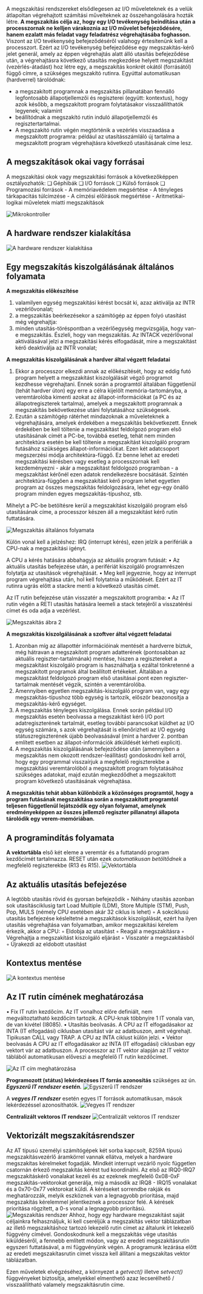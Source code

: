 A megszakítási rendszereket elsődlegesen az I/O műveleteknek és a velük átlapoltan
végrehajtott számítási művelteknek az összehangolására hozták létre. **A megszakítás célja az, hogy egy I/O tevékenység beindítása után a processzornak ne kelljen várakoznia az I/O művelet befejeződésére, hanem ezalatt más feladat vagy feladatrész végrehajtásába foghasson.** Viszont az I/O tevékenység befejeződéséről valahogy értesítenünk kell a processzort.
Ezért az I/O tevékenység befejeződése egy megszakítás-kérő jelet generál, amely az
éppen végrehajtás alatt álló utasítás befejeződése után, a végrehajtásra következő utasítás
megkezdése helyett megszakítást (vezérlés-átadást) hoz létre egy, a megszakítás konkrét okától (forrásától) függő címre, a szükséges megszakító rutinra. Egyúttal automatikusan (hardverrel) tárolódnak:
- a megszakított programnak a megszakítás pillanatában fennálló legfontosabb állapotjellemzői és regiszterei (együtt: kontextus), hogy azok később, a megszakított program folytatásakor visszaállíthatók legyenek; valamint
- beállítódnak a megszakító rutin induló állapotjellemzői és regisztertartalmai.
- A megszakító rutin végén megtörténik a vezérlés visszaadása a megszakított programra: például az utasításszámláló új tartalma a megszakított program végrehajtásra következő utasításának címe lesz.

## A megszakítások okai vagy forrásai
A megszakítási okok vagy megszakítási források a következőképpen
osztályozhatók:
❑ Géphibák
❑ I/O források
❑ Külső források
❑ Programozási források
	- A memóriavédelem megsértése
	- A tényleges tárkapacitás túlcímzése
	- A címzési előírások megsértése
	- Aritmetikai-logikai műveletek miatti megszakítások

![Mikrokontroller](Images/megszakitas_okok.png)

## A hardware rendszer kialakítása
![A hardware rendszer kialakítása](Images/hardware_kialakitas.png)

## Egy megszakítás kiszolgálásának általános folyamata
**A megszakítás előkészítése**
1. valamilyen egység megszakítási kérést bocsát ki, azaz aktiválja az INTR vezérlővonalat;
2. a megszakítás beérkezésekor a számítógép az éppen folyó utasítást még végrehajtja:
3. minden utasítás-töréspontban a vezérlőegység megvizsgálja, hogy van-e megszakítás. Észleli, hogy van megszakítás. Az INTACK vezérlővonal aktiválásával jelzi a megszakítási kérés elfogadását, mire a megszakítást kérő deaktiválja az INTR vonalat;

**A megszakítás kiszolgálásának a hardver által végzett feladatai**
1. Ekkor a processzor elkezdi annak az előkészítését, hogy az eddig futó program helyett a megszakítást kiszolgálását végző programot kezdhesse végrehajtani. Ennek során a programtól általában függetlenül (tehát hardver úton) egy erre a célra kijelölt memória-tartományba, a veremtárolóba kimenti azokat az állapot-információkat (a PC és az állapotregiszterek tartalma), amelyek a megszakított programnak a megszakítás bekövetkezése utáni folytatásához szükségesek.
2. Ezután a számítógép rátérhet mindazoknak a műveleteknek a végrehajtására, amelyek érdekében a megszakítás bekövetkezett. Ennek érdekében be kell töltenie a megszakítást feldolgozó program első utasításának címét a PC-be, továbbá esetleg, tehát nem minden architektúra esetén be kell töltenie a megszakítást kiszolgáló program futásához szükséges állapot-információkat. Ezen két adatcsoport megszerzési módja architektúra-függő. Ez benne lehet az eredeti megszakítási kérésben vagy esetleg a processzornak kell kezdeményezni - akár a megszakítást feldolgozó programban - a megszakítást kérőnél ezen adatok rendelkezésre bocsátását. Szintén architektúra-függően a megszakítást kérő program lehet egyetlen program az összes megszakítás feldolgozására, lehet egy-egy önálló program minden egyes megszakítás-típushoz, stb.

Mihelyt a PC-be betöltésre kerül a megszakítást kiszolgáló program első utasításának címe, a processzor készen áll a megszakítást kérő rutin futtatására.

![Megszakítás általános folyamata](Images/interrupt.png)

Külön vonal kell a jelzéshez:
	IRQ (interrupt kérés), ezen jelzik a perifériák a CPU-nak a megszakítási igényt.

A CPU a kérés hatására abbahagyja az aktuális program futását:
• Az aktuális utasítás befejezése után, a perifériát kiszolgáló programrészen folytatja az utasítások végrehajtását.
• Meg kell jegyeznie, hogy az interrupt program végrehajtása után, hol kell folytatnia a működését. Ezért az IT rutinra ugrás előtt a stackre menti a következő utasítás címét.

Az IT rutin befejezése után visszatér a megszakított programba:
• Az IT rutin végén a RETI utasítás hatására leemeli a stack tetejéről a
visszatérési címet és oda adja a vezérlést.

![Megszakítás ábra 2](Images/interrupt2.png)

**A megszakítás kiszolgálásának a szoftver által végzett feladatai**
1. Azonban míg az állapottér információinak mentését a hardverre bíztuk, még hátravan a megszakított program adatterének (pontosabban az aktuális regiszter-tartalmának) mentése, hiszen a regisztereket a megszakítást kiszolgáló program is használhatja s ezáltal tönkretenné a megszakított programok által beállított értékeket. Általában a megszakítást feldolgozó program első utasításai pont ezen regiszter-tartalmak mentését végzik, szintén a veremtárolóba.
2. Amennyiben egyetlen megszakítás-kiszolgáló program van, vagy egy megszakítás-típushoz több egység is tartozik, először beazonosítja a megszakítás-kérő egységet.
3. A megszakítás tényleges kiszolgálása. Ennek során például I/O megszakítás esetén beolvassa a megszakítást kérő I/O port adatregiszterének tartalmát, esetleg további parancsokat küldhet az I/O egység számára, s azok végrehajtását is ellenőrizheti az I/O egység státuszregiszterének újabb beolvasásával (mint a hardver 2. pontban említett esetben az állapot-információk átküldését kérheti explicit).
4. A megszakítás kiszolgálásának befejeződése után (amennyiben a megszakítás nem okozott rendszer-leállítást) gondoskodni kell arról, hogy egy programmal visszaírjuk a megfelelő regiszterekbe a megszakítási veremtárolóból a megszakított program folytatásához szükséges adatokat, majd ezután megkezdődhet a megszakított program következő utasításának végrehajtása.

**A megszakítás tehát abban különbözik a közönséges programtól, hogy a program futásának
megszakítása során a megszakított programtól teljesen függetlenül lejátszódik egy olyan folyamat, amelynek eredményeképpen az összes jellemző regiszter pillanatnyi állapota tárolódik egy verem-memóriában.**

## A programindítás folyamata
**A vektortábla** első két eleme a veremtár és a futtatandó program kezdőcímét tartalmazza. RESET után ezek *automatikusan betöltődnek* a megfelelő regiszterekbe (R13 és R15).
![Vektortábla](Images/vektortabla.png)

## Az aktuális utasítás befejezése
A legtöbb utasítás rövid és gyorsan befejeződik
◦ Néhány utasítás azonban sok utasításciklusig tart 
	Load Multiple (LDM), Store Multiple (STM), Push, Pop, MULS (némely CPU esetében akár 32 ciklus is lehet)
◦ A sokciklusú utasítás befejezése késleltetné a megszakítások kiszolgálását,
ezért ha ilyen utasítás végrehajtása van folyamatban, amikor megszakítási
kérelem érkezik, akkor a CPU:
	◦ Eldobja az utasítást
	◦ Reagál a megszakításra
	◦ Végrehajtja a megszakítást kiszolgáló eljárást
	◦ Visszatér a megszakításból
	◦ Újrakezdi az eldobott utasítást

## Kontextus mentése
![A kontextus mentése](Images/kontextus_mentese.png)

## Az IT rutin címének meghatározása

• Fix IT rutin kezdőcím. Az IT vonalhoz előre definiált, nem megváltoztatható kezdőcím tartozik. A CPU-knak többnyire 1 IT vonala van, de van kivétel (I8085).
• Utasítás beolvasás. A CPU az IT elfogadásakor az INTA (IT elfogadási) ciklusban utasítást vár az adatbuszon, amit végrehajt. Tipikusan CALL vagy TRAP. A CPU az INTA ciklust külön
jelzi.
• Vektor beolvasás A CPU az IT elfogadásakor az INTA (IT elfogadási)
ciklusban egy vektort vár az adatbuszon. A processzor az IT vektor alapján az IT
vektor táblából automatikusan előveszi a megfelelő IT rutin kezdőcímet.

![Az IT cím meghatározása](Images/it_meghatarozas.png)

**Programozott (státus) lekérdezéses IT forrás azonosítás** szükséges az ún. 
***Egyszerű IT rendszer esetén.***
![Egyszerű IT rendszer](Images/egyszeru_it.png)

A ***vegyes IT rendszer*** esetén egyes IT források automatikusan, mások lekérdezéssel azonosíthatók.
![Vegyes IT rendszer](Images/vegyes_it.png)

**Centralizált vektoros IT rendszer**
![Centralizált vektoros IT rendszer](Images/centralizalt_it.png)

## Vektorizált megszakításrendszer
Az AT típusú személyi számítógépek két sorba kapcsolt, 8259A típusú megszakításvezérlő 
áramkörrel vannak ellátva, melyek a hardware megszakítas kérelmeket fogadják. Mindkét interrupt vezárlő nyolc független csatornán érkező megszakítás kérést tud koordinálni.
Az első az IRQ0-IRQ7 megszakításkérő vonalakat kezeli és az ezeknek megfelelő 0x08-0xF megszakítás-vektorokat generálja, míg a második az IRQ8 - IRQ15 vonalakat és a 0x70-0x77 vektorokat küldi. A kéréseket sorrendbe rakják és meghatározzák, melyik eszköznek
van a legnagyobb prioritása, majd megszakítás kérelemmel jelentkeznek a processzor felé. A kérések prioritása rögzített, a 0-s vonal a legnagyobb priorítású.
![Megszakítás rendszer](Images/megszakitas_rendszer.png)
Ahhoz, hogy egy hardware megszakítást saját céljainkra felhasználjuk, ki kell cseréljük a
megszakítás vektor táblázatban az illető megszakításhoz tartozó lekezelő rutin címet az
általunk írt lekezelő függvény címével. Gondoskodnunk kell a megszakítás vége utasítás
kiküldéséről, a fennebb említett módon, vagy az eredeti megszakításrutin egyszeri futtatásával, a mi függvényünk végén. A programunk lezárása előtt az eredeti megszakítasrutin címet vissza kell állítani a megszakítas vektor táblázatban.

Ezen műveletek elvégzéséhez, a környezet a *getvect()* illetve *setvect()* függvényeket biztosítja, amelyekkel elmenthető azaz lecserélhető / visszaállítható valamely megszakításrutin címe.